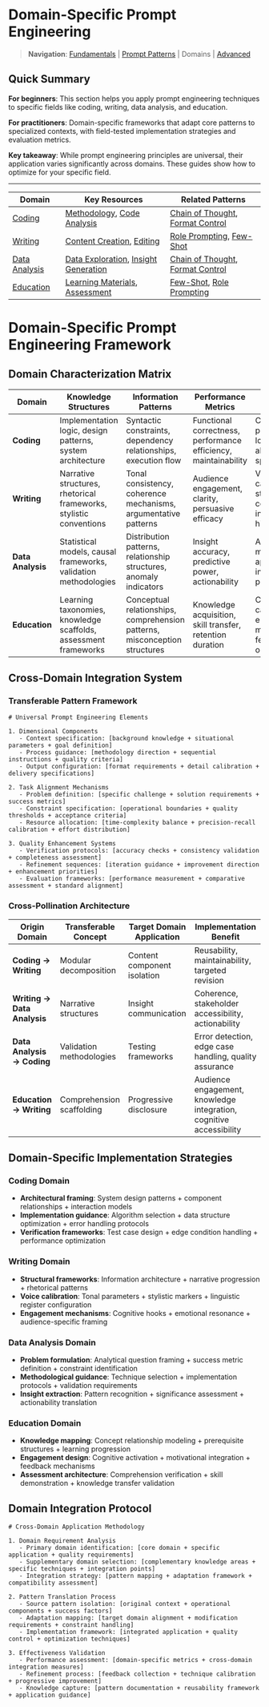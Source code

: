 <!-- Domain Navigation Guide -->
<!-- All domains share common [Fundamentals](../fundamentals/) and [Prompt Patterns](../prompt_patterns/) -->

# Domain-Specific Prompt Engineering

> **Navigation**: [Fundamentals](../fundamentals/) | [Prompt Patterns](../prompt_patterns/) | Domains | [Advanced](../advanced/)

## Quick Summary
**For beginners**: This section helps you apply prompt engineering techniques to specific fields like coding, writing, data analysis, and education.

**For practitioners**: Domain-specific frameworks that adapt core patterns to specialized contexts, with field-tested implementation strategies and evaluation metrics.

**Key takeaway**: While prompt engineering principles are universal, their application varies significantly across domains. These guides show how to optimize for your specific field.

---

| Domain | Key Resources | Related Patterns |
|--------|---------------|------------------|
| [Coding](coding/) | [Methodology](coding/methodology.md), [Code Analysis](coding/code_analysis.md) | [Chain of Thought](../prompt_patterns/chain_of_thought.md), [Format Control](../prompt_patterns/format_control.md) |
| [Writing](writing/) | [Content Creation](writing/content_creation.md), [Editing](writing/editing.md) | [Role Prompting](../prompt_patterns/role_prompting.md), [Few-Shot](../prompt_patterns/few_shot.md) |
| [Data Analysis](data_analysis/) | [Data Exploration](data_analysis/data_exploration.md), [Insight Generation](data_analysis/insight_generation.md) | [Chain of Thought](../prompt_patterns/chain_of_thought.md), [Format Control](../prompt_patterns/format_control.md) |
| [Education](education/) | [Learning Materials](education/learning_materials.md), [Assessment](education/assessment.md) | [Few-Shot](../prompt_patterns/few_shot.md), [Role Prompting](../prompt_patterns/role_prompting.md) |

# Domain-Specific Prompt Engineering Framework

## Domain Characterization Matrix
| Domain | Knowledge Structures | Information Patterns | Performance Metrics | Optimization Variables |
|--------|---------------------|---------------------|-------------------|------------------------|
| **Coding** | Implementation logic, design patterns, system architecture | Syntactic constraints, dependency relationships, execution flow | Functional correctness, performance efficiency, maintainability | Context precision, error locality, abstraction specificity |
| **Writing** | Narrative structures, rhetorical frameworks, stylistic conventions | Tonal consistency, coherence mechanisms, argumentative patterns | Audience engagement, clarity, persuasive efficacy | Voice calibration, structural coherence, information hierarchy |
| **Data Analysis** | Statistical models, causal frameworks, validation methodologies | Distribution patterns, relationship structures, anomaly indicators | Insight accuracy, predictive power, actionability | Analytical depth, method appropriateness, insight prioritization |
| **Education** | Learning taxonomies, knowledge scaffolds, assessment frameworks | Conceptual relationships, comprehension patterns, misconception structures | Knowledge acquisition, skill transfer, retention duration | Complexity calibration, engagement mechanisms, feedback optimization |

## Cross-Domain Integration System

### Transferable Pattern Framework
```
# Universal Prompt Engineering Elements

1. Dimensional Components
   - Context specification: [background knowledge + situational parameters + goal definition]
   - Process guidance: [methodology direction + sequential instructions + quality criteria]
   - Output configuration: [format requirements + detail calibration + delivery specifications]

2. Task Alignment Mechanisms
   - Problem definition: [specific challenge + solution requirements + success metrics]
   - Constraint specification: [operational boundaries + quality thresholds + acceptance criteria]
   - Resource allocation: [time-complexity balance + precision-recall calibration + effort distribution]

3. Quality Enhancement Systems
   - Verification protocols: [accuracy checks + consistency validation + completeness assessment]
   - Refinement sequences: [iteration guidance + improvement direction + enhancement priorities]
   - Evaluation frameworks: [performance measurement + comparative assessment + standard alignment]
```

### Cross-Pollination Architecture
| Origin Domain | Transferable Concept | Target Domain Application | Implementation Benefit |
|---------------|----------------------|---------------------------|------------------------|
| **Coding → Writing** | Modular decomposition | Content component isolation | Reusability, maintainability, targeted revision |
| **Writing → Data Analysis** | Narrative structures | Insight communication | Coherence, stakeholder accessibility, actionability |
| **Data Analysis → Coding** | Validation methodologies | Testing frameworks | Error detection, edge case handling, quality assurance |
| **Education → Writing** | Comprehension scaffolding | Progressive disclosure | Audience engagement, knowledge integration, cognitive accessibility |

## Domain-Specific Implementation Strategies

### Coding Domain
- **Architectural framing**: System design patterns + component relationships + interaction models
- **Implementation guidance**: Algorithm selection + data structure optimization + error handling protocols
- **Verification frameworks**: Test case design + edge condition handling + performance optimization

### Writing Domain
- **Structural frameworks**: Information architecture + narrative progression + rhetorical patterns
- **Voice calibration**: Tonal parameters + stylistic markers + linguistic register configuration
- **Engagement mechanisms**: Cognitive hooks + emotional resonance + audience-specific framing

### Data Analysis Domain
- **Problem formulation**: Analytical question framing + success metric definition + constraint identification
- **Methodological guidance**: Technique selection + implementation protocols + validation requirements
- **Insight extraction**: Pattern recognition + significance assessment + actionability translation

### Education Domain
- **Knowledge mapping**: Concept relationship modeling + prerequisite structures + learning progression
- **Engagement design**: Cognitive activation + motivational integration + feedback mechanisms
- **Assessment architecture**: Comprehension verification + skill demonstration + knowledge transfer validation

## Domain Integration Protocol
```
# Cross-Domain Application Methodology

1. Domain Requirement Analysis
   - Primary domain identification: [core domain + specific application + quality requirements]
   - Supplementary domain selection: [complementary knowledge areas + specific techniques + integration points]
   - Integration strategy: [pattern mapping + adaptation framework + compatibility assessment]

2. Pattern Translation Process
   - Source pattern isolation: [original context + operational components + success factors]
   - Adaptation mapping: [target domain alignment + modification requirements + constraint handling]
   - Implementation framework: [integrated application + quality control + optimization techniques]

3. Effectiveness Validation
   - Performance assessment: [domain-specific metrics + cross-domain integration measures]
   - Refinement process: [feedback collection + technique calibration + progressive improvement]
   - Knowledge capture: [pattern documentation + reusability framework + application guidance]
``` 